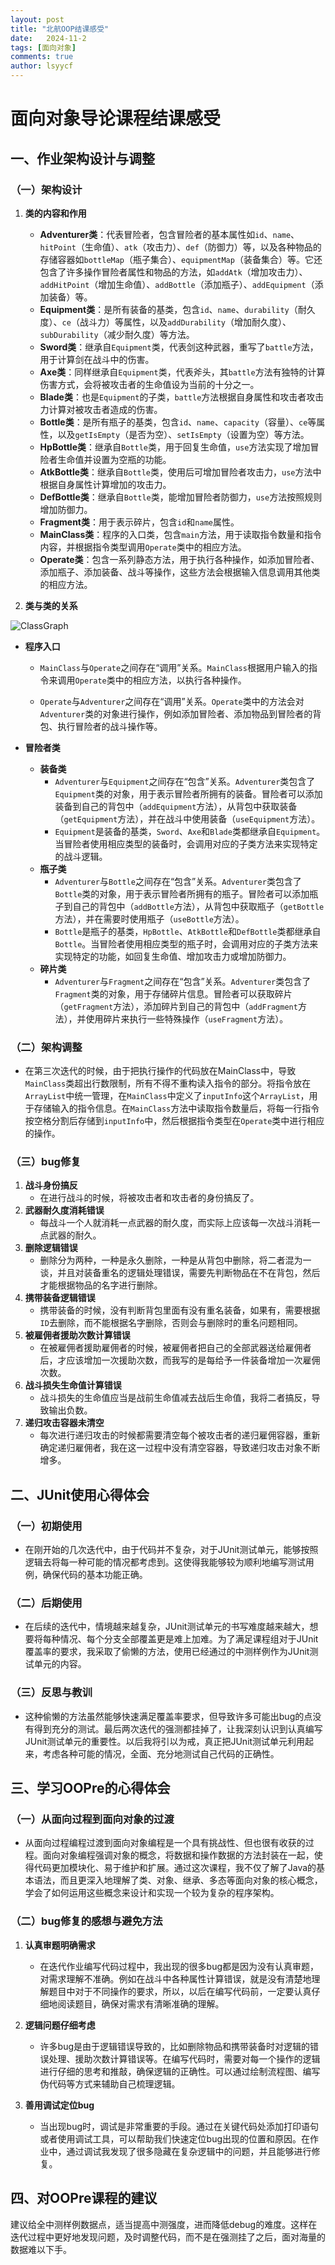 ```yaml
---
layout: post
title: "北航OOP结课感受"
date:   2024-11-2
tags: [面向对象]
comments: true
author: lsyycf
---
```

# 面向对象导论课程结课感受

## 一、作业架构设计与调整

### （一）架构设计
1. **类的内容和作用**
    - **Adventurer类**：代表冒险者，包含冒险者的基本属性如`id`、`name`、`hitPoint`（生命值）、`atk`（攻击力）、`def`（防御力）等，以及各种物品的存储容器如`bottleMap`（瓶子集合）、`equipmentMap`（装备集合）等。它还包含了许多操作冒险者属性和物品的方法，如`addAtk`（增加攻击力）、`addHitPoint`（增加生命值）、`addBottle`（添加瓶子）、`addEquipment`（添加装备）等。
    - **Equipment类**：是所有装备的基类，包含`id`、`name`、`durability`（耐久度）、`ce`（战斗力）等属性，以及`addDurability`（增加耐久度）、`subDurability`（减少耐久度）等方法。
    - **Sword类**：继承自`Equipment`类，代表剑这种武器，重写了`battle`方法，用于计算剑在战斗中的伤害。
    - **Axe类**：同样继承自`Equipment`类，代表斧头，其`battle`方法有独特的计算伤害方式，会将被攻击者的生命值设为当前的十分之一。
    - **Blade类**：也是`Equipment`的子类，`battle`方法根据自身属性和攻击者攻击力计算对被攻击者造成的伤害。
    - **Bottle类**：是所有瓶子的基类，包含`id`、`name`、`capacity`（容量）、`ce`等属性，以及`getIsEmpty`（是否为空）、`setIsEmpty`（设置为空）等方法。
    - **HpBottle类**：继承自`Bottle`类，用于回复生命值，`use`方法实现了增加冒险者生命值并设置为空瓶的功能。
    - **AtkBottle类**：继承自`Bottle`类，使用后可增加冒险者攻击力，`use`方法中根据自身属性计算增加的攻击力。
    - **DefBottle类**：继承自`Bottle`类，能增加冒险者防御力，`use`方法按照规则增加防御力。
    - **Fragment类**：用于表示碎片，包含`id`和`name`属性。
    - **MainClass类**：程序的入口类，包含`main`方法，用于读取指令数量和指令内容，并根据指令类型调用`Operate`类中的相应方法。
    - **Operate类**：包含一系列静态方法，用于执行各种操作，如添加冒险者、添加瓶子、添加装备、战斗等操作，这些方法会根据输入信息调用其他类的相应方法。

2. **类与类的关系**

![ClassGraph](A:\IDE\Idea\ClassGraph.png)

- **程序入口**
	
	- `MainClass`与`Operate`之间存在“调用”关系。`MainClass`根据用户输入的指令来调用`Operate`类中的相应方法，以执行各种操作。
	
	- `Operate`与`Adventurer`之间存在“调用”关系。`Operate`类中的方法会对`Adventurer`类的对象进行操作，例如添加冒险者、添加物品到冒险者的背包、执行冒险者的战斗操作等。
	
- **冒险者类**
  
  - **装备类**
    - `Adventurer`与`Equipment`之间存在“包含”关系。`Adventurer`类包含了`Equipment`类的对象，用于表示冒险者所拥有的装备。冒险者可以添加装备到自己的背包中（`addEquipment`方法），从背包中获取装备（`getEquipment`方法），并在战斗中使用装备（`useEquipment`方法）。
    - `Equipment`是装备的基类，`Sword`、`Axe`和`Blade`类都继承自`Equipment`。当冒险者使用相应类型的装备时，会调用对应的子类方法来实现特定的战斗逻辑。
  - **瓶子类**
    - `Adventurer`与`Bottle`之间存在“包含”关系。`Adventurer`类包含了`Bottle`类的对象，用于表示冒险者所拥有的瓶子。冒险者可以添加瓶子到自己的背包中（`addBottle`方法），从背包中获取瓶子（`getBottle`方法），并在需要时使用瓶子（`useBottle`方法）。
    - `Bottle`是瓶子的基类，`HpBottle`、`AtkBottle`和`DefBottle`类都继承自`Bottle`。当冒险者使用相应类型的瓶子时，会调用对应的子类方法来实现特定的功能，如回复生命值、增加攻击力或增加防御力。
  - **碎片类**
    - `Adventurer`与`Fragment`之间存在“包含”关系。`Adventurer`类包含了`Fragment`类的对象，用于存储碎片信息。冒险者可以获取碎片（`getFragment`方法），添加碎片到自己的背包中（`addFragment`方法），并使用碎片来执行一些特殊操作（`useFragment`方法）。

### （二）架构调整
- 在第三次迭代的时候，由于把执行操作的代码放在MainClass中，导致`MainClass`类超出行数限制，所有不得不重构读入指令的部分。将指令放在`ArrayList`中统一管理，在`MainClass`中定义了`inputInfo`这个`ArrayList`，用于存储输入的指令信息。在`MainClass`方法中读取指令数量后，将每一行指令按空格分割后存储到`inputInfo`中，然后根据指令类型在`Operate`类中进行相应的操作。

### （三）bug修复
1. **战斗身份搞反**
    - 在进行战斗的时候，将被攻击者和攻击者的身份搞反了。
2. **武器耐久度消耗错误**
    - 每战斗一个人就消耗一点武器的耐久度，而实际上应该每一次战斗消耗一点武器的耐久。
3. **删除逻辑错误**
    - 删除分为两种，一种是永久删除，一种是从背包中删除，将二者混为一谈，并且对装备重名的逻辑处理错误，需要先判断物品在不在背包，然后才能根据物品的名字进行删除。
4. **携带装备逻辑错误**
    - 携带装备的时候，没有判断背包里面有没有重名装备，如果有，需要根据`ID`去删除，而不能根据名字删除，否则会与删除时的重名问题相同。
5. **被雇佣者援助次数计算错误**
    - 在被雇佣者援助雇佣者的时候，被雇佣者把自己的全部武器送给雇佣者后，才应该增加一次援助次数，而我写的是每给予一件装备增加一次雇佣次数。
6. **战斗损失生命值计算错误**
    - 战斗损失的生命值应当是战前生命值减去战后生命值，我将二者搞反，导致输出负数。
7. **递归攻击容器未清空**
    - 每次进行递归攻击的时候都需要清空每个被攻击者的递归雇佣容器，重新确定递归雇佣者，我在这一过程中没有清空容器，导致递归攻击对象不断增多。

## 二、JUnit使用心得体会

### （一）初期使用
- 在刚开始的几次迭代中，由于代码并不复杂，对于JUnit测试单元，能够按照逻辑去将每一种可能的情况都考虑到。这使得我能够较为顺利地编写测试用例，确保代码的基本功能正确。

### （二）后期使用
- 在后续的迭代中，情境越来越复杂，JUnit测试单元的书写难度越来越大，想要将每种情况、每个分支全部覆盖更是难上加难。为了满足课程组对于JUnit覆盖率的要求，我采取了偷懒的方法，使用已经通过的中测样例作为JUnit测试单元的内容。

### （三）反思与教训
- 这种偷懒的方法虽然能够快速满足覆盖率要求，但导致许多可能出bug的点没有得到充分的测试。最后两次迭代的强测都挂掉了，让我深刻认识到认真编写JUnit测试单元的重要性。以后我将引以为戒，真正把JUnit测试单元利用起来，考虑各种可能的情况，全面、充分地测试自己代码的正确性。

## 三、学习OOPre的心得体会

### （一）从面向过程到面向对象的过渡
- 从面向过程编程过渡到面向对象编程是一个具有挑战性、但也很有收获的过程。面向对象编程强调对象的概念，将数据和操作数据的方法封装在一起，使得代码更加模块化、易于维护和扩展。通过这次课程，我不仅了解了Java的基本语法，而且更深入地理解了类、对象、继承、多态等面向对象的核心概念，学会了如何运用这些概念来设计和实现一个较为复杂的程序架构。

### （二）bug修复的感想与避免方法
1. **认真审题明确需求**
   
    - 在迭代作业编写代码过程中，我出现的很多bug都是因为没有认真审题，对需求理解不准确。例如在战斗中各种属性计算错误，就是没有清楚地理解题目中对于不同操作的要求，所以，以后在编写代码前，一定要认真仔细地阅读题目，确保对需求有清晰准确的理解。
2. **逻辑问题仔细考虑**
   - 许多bug是由于逻辑错误导致的，比如删除物品和携带装备时对逻辑的错误处理、援助次数计算错误等。在编写代码时，需要对每一个操作的逻辑进行仔细的思考和推敲，确保逻辑的正确性。可以通过绘制流程图、编写伪代码等方式来辅助自己梳理逻辑。
3. **善用调试定位bug**
   - 当出现bug时，调试是非常重要的手段。通过在关键代码处添加打印语句或者使用调试工具，可以帮助我们快速定位bug出现的位置和原因。在作业中，通过调试我发现了很多隐藏在复杂逻辑中的问题，并且能够进行修复。

## 四、对OOPre课程的建议
建议给全中测样例数据点，适当提高中测强度，进而降低debug的难度。这样在迭代过程中更好地发现问题，及时调整代码，而不是在强测挂了之后，面对海量的数据难以下手。
